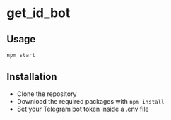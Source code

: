 # get_id_bot

## Usage
```
npm start
```
## Installation
* Clone the repository
* Download the required packages with ```npm install```
* Set your Telegram bot token inside a .env file
